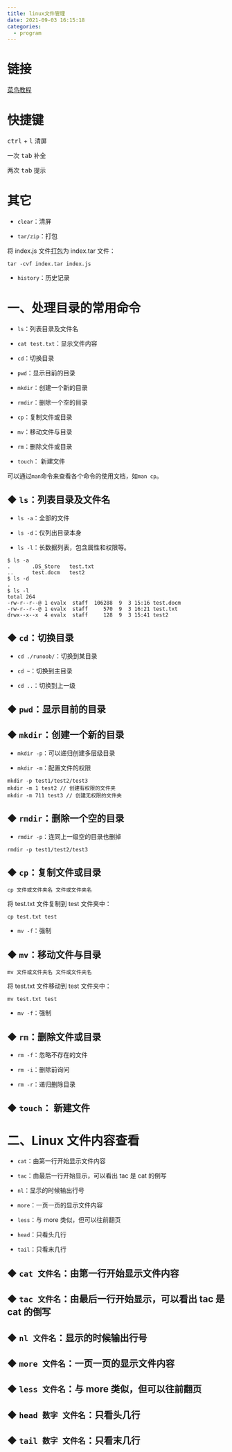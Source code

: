 ```yaml
---
title: linux文件管理
date: 2021-09-03 16:15:18
categories:
  - program
---
```


# 链接

[菜鸟教程](https://www.runoob.com/linux/linux-file-content-manage.html)

# 快捷键

<kbd>ctrl</kbd> + <kbd>l</kbd> 清屏

一次 <kbd>tab</kbd> 补全

两次 <kbd>tab</kbd> 提示

# 其它

- `clear`：清屏

- `tar/zip`：打包

将 index.js 文件[打包](https://www.cnblogs.com/lee0oo0/p/3251170.html)为 index.tar 文件：

```
tar -cvf index.tar index.js
```

- `history`：历史记录

# 一、处理目录的常用命令

- `ls`：列表目录及文件名

- `cat test.txt`：显示文件内容

- `cd`：切换目录

- `pwd`：显示目前的目录

- `mkdir`：创建一个新的目录

- `rmdir`：删除一个空的目录

- `cp`：复制文件或目录

- `mv`：移动文件与目录

- `rm`：删除文件或目录

- `touch`： 新建文件

可以通过`man`命令来查看各个命令的使用文档，如`man cp`。

## ◆ `ls`：列表目录及文件名

- `ls -a`：全部的文件

- `ls -d`：仅列出目录本身

- `ls -l`：长数据列表，包含属性和权限等。

```
$ ls -a
.		.DS_Store	test.txt
..		test.docm	test2
$ ls -d
.
$ ls -l
total 264
-rw-r--r--@ 1 evalx  staff  106288  9  3 15:16 test.docm
-rw-r--r--@ 1 evalx  staff     570  9  3 16:21 test.txt
drwx--x--x  4 evalx  staff     128  9  3 15:41 test2
```

## ◆ `cd`：切换目录

- `cd ./runoob/`：切换到某目录

- `cd ~`：切换到主目录

- `cd ..`：切换到上一级

## ◆ `pwd`：显示目前的目录

## ◆ `mkdir`：创建一个新的目录

- `mkdir -p`：可以递归创建多层级目录

- `mkdir -m`：配置文件的权限

```
mkdir -p test1/test2/test3
mkdir -m 1 test2 // 创建有权限的文件夹
mkdir -m 711 test3 // 创建无权限的文件夹

```

## ◆ `rmdir`：删除一个空的目录

- `rmdir -p`：连同上一级空的目录也删掉

```
rmdir -p test1/test2/test3
```

## ◆ `cp`：复制文件或目录

```
cp 文件或文件夹名 文件或文件夹名
```

将 test.txt 文件复制到 test 文件夹中：

```
cp test.txt test
```

- `mv -f`：强制

## ◆ `mv`：移动文件与目录

```
mv 文件或文件夹名 文件或文件夹名
```

将 test.txt 文件移动到 test 文件夹中：

```
mv test.txt test
```

- `mv -f`：强制

## ◆ `rm`：删除文件或目录

- `rm -f`：忽略不存在的文件

- `rm -i`：删除前询问

- `rm -r`：递归删除目录

## ◆ `touch`： 新建文件

# 二、Linux 文件内容查看

- `cat`：由第一行开始显示文件内容

- `tac`：由最后一行开始显示，可以看出 tac 是 cat 的倒写

- `nl`：显示的时候输出行号

- `more`：一页一页的显示文件内容

- `less`：与 more 类似，但可以往前翻页

- `head`：只看头几行

- `tail`：只看末几行

## ◆ `cat 文件名`：由第一行开始显示文件内容

## ◆ `tac 文件名`：由最后一行开始显示，可以看出 tac 是 cat 的倒写

## ◆ `nl 文件名`：显示的时候输出行号

## ◆ `more 文件名`：一页一页的显示文件内容

## ◆ `less 文件名`：与 more 类似，但可以往前翻页

## ◆ `head 数字 文件名`：只看头几行

## ◆ `tail 数字 文件名`：只看末几行
